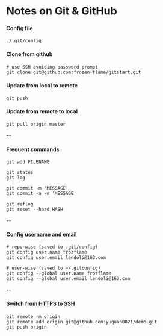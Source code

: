 
Notes on Git & GitHub
=====

#### Config file

    ./.git/config

#### Clone from github 

    # use SSH avoiding password prompt
    git clone git@github.com:frozen-flame/gitstart.git

#### Update from local to remote

    git push

#### Update from remote to local

    git pull origin master

--

#### Frequent commands

    git add FILENAME

    git status
    git log

    git commit -m 'MESSAGE'
    git commit -a -m 'MESSAGE'

    git reflog
    git reset --hard HASH

--

#### Config username and email

    # repo-wise (saved to .git/config)
    git config user.name frozflame
    git config user.email lendoli@163.com
    
    # user-wise (saved to ~/.gitconfig)
    git config --global user.name frozflame
    git config --global user.email lendoli@163.com

--

#### Switch from HTTPS to SSH

    git remote rm origin
    git remote add origin git@github.com:yuquan0821/demo.git
    git push origin 


